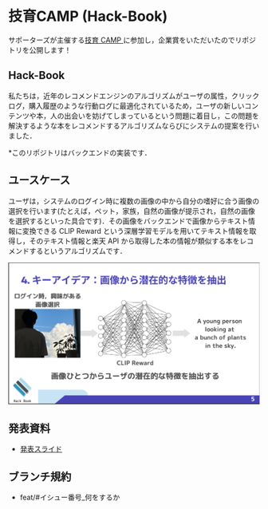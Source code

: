 # 技育CAMP (Hack-Book)
サポーターズが主催する[技育 CAMP ](https://talent.supporterz.jp/geekcamp/)に参加し，企業賞をいただいたのでリポジトリを公開します！

## Hack-Book
私たちは，近年のレコメンドエンジンのアルゴリズムがユーザの属性，クリックログ，購入履歴のような行動ログに最適化されているため，ユーザの新しいコンテンツや本，人の出会いを妨げてしまっているという問題に着目し，この問題を解決するような本をレコメンドするアルゴリズムならびにシステムの提案を行いました．

*このリポジトリはバックエンドの実装です．

## ユースケース
ユーザは，システムのログイン時に複数の画像の中から自分の嗜好に合う画像の選択を行います(たとえば，ペット，家族，自然の画像が提示され，自然の画像を選択するといった具合です)．その画像をバックエンドで画像からテキスト情報に変換できる CLIP Reward という深層学習モデルを用いてテキスト情報を取得し，そのテキスト情報と楽天 API から取得した本の情報が類似する本をレコメンドするというアルゴリズムです．

![keyidea](./data/keyidea.png)


## 発表資料
- [発表スライド](./data/hackbook.pdf)

## ブランチ規約
- feat/#イシュー番号_何をするか
